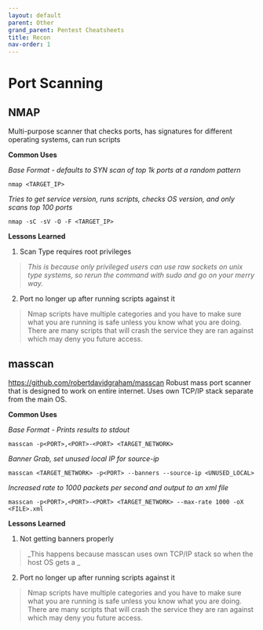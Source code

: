```yaml
---
layout: default
parent: Other
grand_parent: Pentest Cheatsheets
title: Recon
nav-order: 1
---
```


Port Scanning
=============

NMAP
----

Multi-purpose scanner that checks ports, has signatures for different operating systems, can run scripts

**Common Uses**

_Base Format - defaults to SYN scan of top 1k ports at a random pattern_
```
nmap <TARGET_IP>
```

_Tries to get service version, runs scripts, checks OS version, and only scans top 100 ports_
```
nmap -sC -sV -O -F <TARGET_IP>
```

**Lessons Learned**

1. Scan Type requires root privileges

> _This is because only privileged users can use raw sockets on unix type systems, so rerun the command with sudo and go on your merry way._

2. Port no longer up after running scripts against it

> Nmap scripts have multiple categories and you have to make sure what you are running is safe unless you know what you are doing. There are many scripts that will crash the service they are ran against which may deny you future access.

masscan
-------
https://github.com/robertdavidgraham/masscan
Robust mass port scanner that is designed to work on entire internet. Uses own TCP/IP stack separate from the main OS.

**Common Uses**

_Base Format - Prints results to stdout_

```
masscan -p<PORT>,<PORT>-<PORT> <TARGET_NETWORK>
```

_Banner Grab, set unused local IP for source-ip_

```
masscan <TARGET_NETWORK> -p<PORT> --banners --source-ip <UNUSED_LOCAL>
```
_Increased rate to 1000 packets per second and output to an xml file_

```
masscan -p<PORT>,<PORT>-<PORT> <TARGET_NETWORK> --max-rate 1000 -oX <FILE>.xml
```
**Lessons Learned**

1. Not getting banners properly

> _This happens because masscan uses own TCP/IP stack so when the host OS gets a _

2. Port no longer up after running scripts against it

> Nmap scripts have multiple categories and you have to make sure what you are running is safe unless you know what you are doing. There are many scripts that will crash the service they are ran against which may deny you future access.
